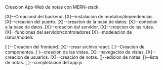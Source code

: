 Creacion App-Web de notas con MERN-stack.

[X]--Creaciond del backend.
    [X]--instalacion de modulos/dependencias.
    [X]--creacion del puerto.
    [X]--creacion de la base de datos.
    [X]--conexion a la base de datos.
    [X]--creacion del servidor.
        [X]--creacion de las rutas.
        [X]--funciones del servidor/controladores
        [X]--modelacion de datos/models
    

[ ]--Creacion del frontend.
    [X]--crear archivo react.
    [ ]--Creacion de componentes.
        [ ]--creacion de las vistas.
            [X]--navegacion de vistas.
            [X]--creacion de usuarios.
            [X]--creacion de notas.
                []--edicion de notas.
            []--lista de notas.
    [ ]--completacion del app.js
